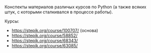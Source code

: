 Конспекты материалов различых курсов по Python (а также всяких штук, с которыми сталкивался в процессе работы).

Курсы:
* https://stepik.org/course/100707/ (основа)
* https://stepik.org/course/58852/
* https://stepik.org/course/68343/
* https://stepik.org/course/63085/
